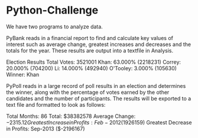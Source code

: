 # Python-Challenge

We have two programs to analyze data. 

PyBank reads in a financial report to find and calculate key values of interest such as average change, greatest increases and decreases and the totals for the year. These results are output into a textfile in Analysis.

Election Results
Total Votes: 3521001
Khan: 63.000% (2218231)
Correy: 20.000% (704200)
Li: 14.000% (492940)
O'Tooley: 3.000% (105630)
Winner: Khan


PyPoll reads in a large record of poll results in an election and determines the winner, along with the percentage of votes earned by the other candidates and the number of participants. The results will be exported to a text file and formatted to look as follows: 

Total Months: 86
Total: $38382578
Average Change: $-2315.12
Greatest Increase in Profits: Feb-2012 ($1926159)
Greatest Decrease in Profits: Sep-2013 ($-2196167)
